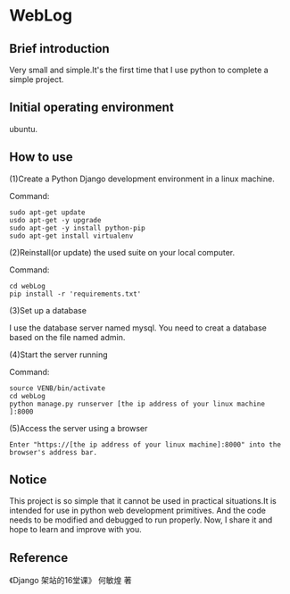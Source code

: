 WebLog
=
Brief introduction
-
  Very small and simple.It's the first time that I use python to complete a simple project.
  
Initial operating environment
-
  ubuntu.
  
How to use
-
  (1)Create a Python Django development environment in a linux machine.
  
  Command:
  
    sudo apt-get update
    usdo apt-get -y upgrade
    sudo apt-get -y install python-pip
    sudo apt-get install virtualenv
    
  (2)Reinstall(or update) the used suite on your local computer.
  
  Command:
  
    cd webLog
    pip install -r 'requirements.txt'
    
  (3)Set up a database
  
  I use the database server named mysql.
  You need to creat a database based on the file named admin.
  
  (4)Start the server running
  
   Command:
   
    source VENB/bin/activate
    cd webLog
    python manage.py runserver [the ip address of your linux machine ]:8000
    
  (5)Access the server using a browser
  
    Enter "https://[the ip address of your linux machine]:8000" into the browser's address bar.
    
Notice
-
   This project is so simple that it cannot be used in practical situations.It is intended for use in python web development primitives.
   And the code needs to be modified and debugged to run properly.
   Now, I share it and hope to learn and improve with you.
      
Reference
-
  《Django 架站的16堂课》 何敏煌 著
